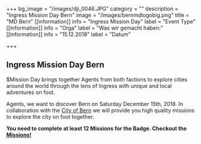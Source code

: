 +++
bg_image = "/images/dji_0046.JPG"
category = ""
description = "Ingress Mission Day Bern"
image = "/images/bernmdlogobig.png"
title = "MD Bern"
[[information]]
info = "Ingress Mission Day"
label = "Event Type"
[[information]]
info = "Orga"
label = "Was wir gemacht haben:"
[[information]]
info = "15.12.2018"
label = "Datum"

+++
## Ingress Mission Day Bern

$Mission Day brings together Agents from both factions to explore cities around the world through the lens of Ingress with unique and local adventures on foot.

Agents, we want to discover Bern on Saturday December 15th, 2018. In collaboration with the [City of Bern](https://www.bern.com/en) we will provide you high quality missions to explore the city on foot together.

**You need to complete at least 12 Missions for the Badge. Checkout the** [**Missions!**](https://bern.missionday.ch/index.html#mission-badges)